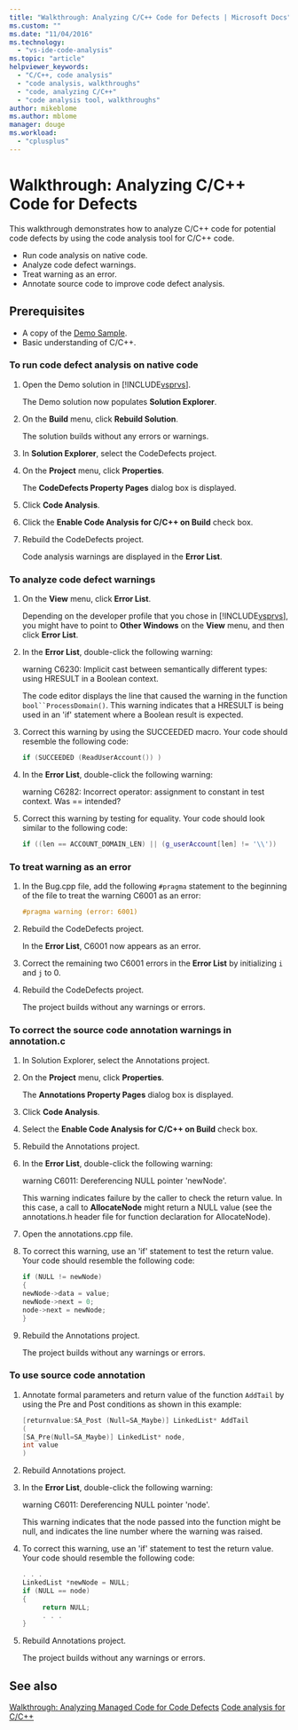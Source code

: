 ```yaml
---
title: "Walkthrough: Analyzing C/C++ Code for Defects | Microsoft Docs"
ms.custom: ""
ms.date: "11/04/2016"
ms.technology: 
  - "vs-ide-code-analysis"
ms.topic: "article"
helpviewer_keywords: 
  - "C/C++, code analysis"
  - "code analysis, walkthroughs"
  - "code, analyzing C/C++"
  - "code analysis tool, walkthroughs"
author: mikeblome
ms.author: mblome
manager: douge
ms.workload: 
  - "cplusplus"
---
```

# Walkthrough: Analyzing C/C++ Code for Defects

This walkthrough demonstrates how to analyze C/C++ code for potential code defects by using the code analysis tool for C/C++ code. 

- Run code analysis on native code.
- Analyze code defect warnings.
- Treat warning as an error.
- Annotate source code to improve code defect analysis.

## Prerequisites

- A copy of the [Demo Sample](../code-quality/demo-sample.md).
- Basic understanding of C/C++.

### To run code defect analysis on native code

1. Open the Demo solution in [!INCLUDE[vsprvs](../code-quality/includes/vsprvs_md.md)].

     The Demo solution now populates **Solution Explorer**.

2. On the **Build** menu, click **Rebuild Solution**.

     The solution builds without any errors or warnings.

3. In **Solution Explorer**, select the CodeDefects project.

4. On the **Project** menu, click **Properties**.

     The **CodeDefects Property Pages** dialog box is displayed.

5. Click **Code Analysis**.

6. Click the **Enable Code Analysis for C/C++ on Build** check box.

7. Rebuild the CodeDefects project.

     Code analysis warnings are displayed in the **Error List**.

### To analyze code defect warnings

1. On the **View** menu, click **Error List**.

     Depending on the developer profile that you chose in [!INCLUDE[vsprvs](../code-quality/includes/vsprvs_md.md)], you might have to point to **Other Windows** on the **View** menu, and then click **Error List**.

2. In the **Error List**, double-click the following warning:

     warning C6230: Implicit cast between semantically different types: using HRESULT in a Boolean context.

     The code editor displays the line that caused the warning in the function `bool``ProcessDomain()`. This warning indicates that a HRESULT is being used in an 'if' statement where a Boolean result is expected.

3. Correct this warning by using the SUCCEEDED macro. Your code should resemble the following code:

   ```cpp
   if (SUCCEEDED (ReadUserAccount()) )
   ```

4. In the **Error List**, double-click the following warning:

     warning C6282: Incorrect operator: assignment to constant in test context. Was == intended?

5. Correct this warning by testing for equality. Your code should look similar to the following code:

   ```cpp
   if ((len == ACCOUNT_DOMAIN_LEN) || (g_userAccount[len] != '\\'))
   ```

### To treat warning as an error

1. In the Bug.cpp file, add the following `#pragma` statement to the beginning of the file to treat the warning C6001 as an error:

   ```cpp
   #pragma warning (error: 6001)
   ```

2. Rebuild the CodeDefects project.

     In the **Error List**, C6001 now appears as an error.

3. Correct the remaining two C6001 errors in the **Error List** by initializing `i` and `j` to 0.

4. Rebuild the CodeDefects project.

     The project builds without any warnings or errors.

### To correct the source code annotation warnings in annotation.c

1. In Solution Explorer, select the Annotations project.

2. On the **Project** menu, click **Properties**.

     The **Annotations Property Pages** dialog box is displayed.

3. Click **Code Analysis**.

4. Select the **Enable Code Analysis for C/C++ on Build** check box.

5. Rebuild the Annotations project.

6. In the **Error List**, double-click the following warning:

     warning C6011: Dereferencing NULL pointer 'newNode'.

     This warning indicates failure by the caller to check the return value. In this case, a call to **AllocateNode** might return a NULL value (see the annotations.h header file for function declaration for AllocateNode).

7. Open the annotations.cpp file.

8. To correct this warning, use an 'if' statement to test the return value. Your code should resemble the following code:

   ```cpp
   if (NULL != newNode)
   {
   newNode->data = value;
   newNode->next = 0;
   node->next = newNode;
   }
   ```

9. Rebuild the Annotations project.

     The project builds without any warnings or errors.

### To use source code annotation

1. Annotate formal parameters and return value of the function `AddTail` by using the Pre and Post conditions as shown in this example:

   ```cpp
   [returnvalue:SA_Post (Null=SA_Maybe)] LinkedList* AddTail
   (
   [SA_Pre(Null=SA_Maybe)] LinkedList* node,
   int value
   )
   ```

2. Rebuild Annotations project.

3. In the **Error List**, double-click the following warning:

     warning C6011: Dereferencing NULL pointer 'node'.

     This warning indicates that the node passed into the function might be null, and indicates the line number where the warning was raised.

4. To correct this warning, use an 'if' statement to test the return value. Your code should resemble the following code:

   ```cpp
   . . .
   LinkedList *newNode = NULL; 
   if (NULL == node)
   {
        return NULL;
        . . .
   }
   ```

5. Rebuild Annotations project.

     The project builds without any warnings or errors.

## See also

[Walkthrough: Analyzing Managed Code for Code Defects](../code-quality/walkthrough-analyzing-managed-code-for-code-defects.md)
[Code analysis for C/C++](../code-quality/code-analysis-for-c-cpp-overview.md)